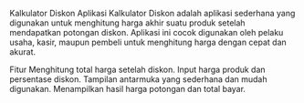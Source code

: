 Kalkulator Diskon
Aplikasi Kalkulator Diskon adalah aplikasi sederhana yang digunakan untuk menghitung harga akhir suatu produk setelah mendapatkan potongan diskon. Aplikasi ini cocok digunakan oleh pelaku usaha, kasir, maupun pembeli untuk menghitung harga dengan cepat dan akurat.

Fitur
Menghitung total harga setelah diskon.
Input harga produk dan persentase diskon.
Tampilan antarmuka yang sederhana dan mudah digunakan.
Menampilkan hasil harga potongan dan total bayar.
